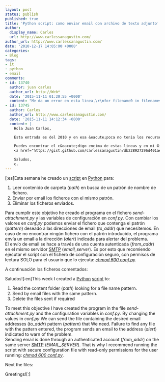 ```yaml
---
layout: post
status: publish
published: true
title: 'Python script: como enviar email con archivo de texto adjunto'
author:
  display_name: Carles
  url: http://www.carlessanagustin.com/
author_url: http://www.carlessanagustin.com/
date: '2010-12-17 14:05:00 +0000'
categories:
- Blog
tags:
- it
- python
- email
comments:
- id: 13740
  author: juan carlos
  author_url: http://Web*
  date: '2015-11-11 01:20:55 +0000'
  content: "Me da un error en esta linea,\r\nfor filename0 in filenames:"
- id: 13745
  author: Carles
  author_url: http://www.carlessanagustin.com/
  date: '2015-11-11 14:12:34 +0000'
  content: |-
    Hola Juan Carlos,

    Esta entrada es del 2010 y en esa &eacute;poca no tenia los recursos que tengo ahora. He actualizado la entrada para solucionar este problema.

    Puedes encontrar el c&oacute;digo encima de estas lineas y en mi Gist:
    <a href="https://gist.github.com/carlessanagustin/db228927296d401ae4a5" target="_blank" rel="nofollow">Gist</a>

    Saludos,
    c.
---
```

<p>[:es]Esta semana he creado un <a href="http://es.wikipedia.org/wiki/Script_(inform%C3%A1tica)">script</a> en <a href="http://es.wikipedia.org/wiki/Python">Python</a> para:</p>
<ol>
<li>Leer contenido de carpeta (<em>path</em>) en busca de un patr&oacute;n de nombre de fichero.</li>
<li>Enviar por email los ficheros con el mismo patr&oacute;n.</li>
<li>Eliminar los ficheros enviados.</li>
</ol>
<p>Para cumplir este objetivo he creado el programa en el fichero <em>send-attachment.py</em> y las variables de configuraci&oacute;n en <em>conf.py</em>. Con cambiar los valores en <em>conf.py</em> podemos enviar el fichero que contenga el patr&oacute;n (<em>pattern</em>) deseado a las direcciones de email (<em>to_addr</em>) que necesitemos. En caso de no encontrar ning&uacute;n fichero con el patr&oacute;n introducido, el programa env&iacute;a un email a la direcci&oacute;n (<em>alert</em>) indicada para alertar del problema.<br />
El env&iacute;o de email se hace a trav&eacute;s de una cuenta autenticada (<em>from_addr</em>) en el mismo servidor <a href="http://es.wikipedia.org/wiki/SMTP">SMTP</a> (<em>email_server</em>). Es por esto que recomiendo ejecutar el script con el fichero de configuraci&oacute;n seguro, con permisos de lectura SOLO para el usuario que lo ejecuta: <em><a href="http://es.wikipedia.org/wiki/Chmod">chmod 600 conf.py</a>.</em></p>
<p>A continuaci&oacute;n los ficheros comentados:</p>
<p><script src="https://gist.github.com/carlessanagustin/db228927296d401ae4a5.js"></script></p>
<p>Saludos![:en]This week I created a <a href="http://es.wikipedia.org/wiki/Python">Python</a> <a href="http://es.wikipedia.org/wiki/Script_(inform%C3%A1tica)">script</a> to:</p>
<ol>
<li>Read the content folder (<em>path</em>) looking for a file name pattern.</li>
<li>Send by email files with the same pattern.</li>
<li>Delete the files sent if required</li>
</ol>
<p>To meet this objective I have created the program in the file <em>send-attachment.py</em> and the configuration variables in <em>conf.py</em>. By changing the values ​​in <em>conf.py </em> We can send the file containing the desired email addresses (<em>to_addr</em>) pattern (<em>pattern</em>) that We need. Failure to find any file with the pattern entered, the program sends an email to the address (<em>alert</em>) indicated to warn of the problem.<br />
Sending email is done through an authenticated account (<em>from_addr</em>) on the same server <a href="http://es.wikipedia.org/wiki/SMTP">SMTP</a> (<em>EMAIL_SERVER</em>). That is why I recommend running the script with secure configuration file with read-only permissions for the user running: <em><a href="http://es.wikipedia.org/wiki/Chmod"> chmod 600 conf.py</a></em>.</p>
<p>Next the files:</p>
<p><script src="https://gist.github.com/carlessanagustin/db228927296d401ae4a5.js"></script></p>
<p>Greetings![:]</p>
